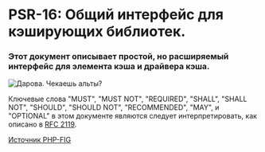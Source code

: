 # PSR-16: Общий интерфейс для кэширующих библиотек.

### Этот документ описывает простой, но расширяемый интерфейс для элемента кэша и драйвера кэша.

![Дарова. Чекаешь альты?](https://yt3.ggpht.com/a-/AN66SAy2qfhMLqL5SGZrg58yRdo1NR1XRx7kdIYoJg=s900-mo-c-c0xffffffff-rj-k-no)


Ключевые слова "MUST", "MUST NOT", "REQUIRED", "SHALL", "SHALL NOT", "SHOULD", "SHOULD NOT", "RECOMMENDED",  "MAY", и "OPTIONAL" в этом документе являются следует интерпретировать, как описано в [RFC 2119](https://www.rfc-archive.org/getrfc.php?rfc=2119#gsc.tab=0).



[Источник PHP-FIG](https://www.php-fig.org/psr/psr-16/)
